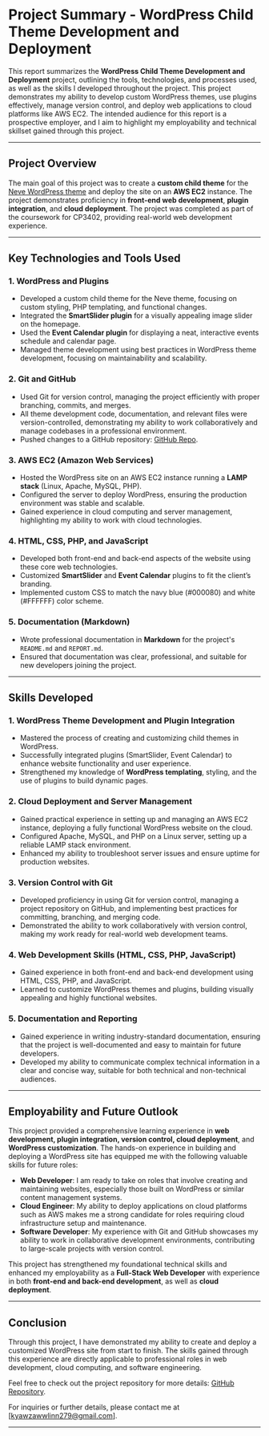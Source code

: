 # Project Summary - WordPress Child Theme Development and Deployment

This report summarizes the **WordPress Child Theme Development and Deployment** project, outlining the tools, technologies, and processes used, as well as the skills I developed throughout the project. This project demonstrates my ability to develop custom WordPress themes, use plugins effectively, manage version control, and deploy web applications to cloud platforms like AWS EC2. The intended audience for this report is a prospective employer, and I aim to highlight my employability and technical skillset gained through this project.

---

## Project Overview

The main goal of this project was to create a **custom child theme** for the [Neve WordPress theme](https://themeisle.com/themes/neve/) and deploy the site on an **AWS EC2** instance. The project demonstrates proficiency in **front-end web development**, **plugin integration**, and **cloud deployment**. The project was completed as part of the coursework for CP3402, providing real-world web development experience.

---

## Key Technologies and Tools Used

### 1. **WordPress and Plugins**
   - Developed a custom child theme for the Neve theme, focusing on custom styling, PHP templating, and functional changes.
   - Integrated the **SmartSlider plugin** for a visually appealing image slider on the homepage.
   - Used the **Event Calendar plugin** for displaying a neat, interactive events schedule and calendar page.
   - Managed theme development using best practices in WordPress theme development, focusing on maintainability and scalability.

### 2. **Git and GitHub**
   - Used Git for version control, managing the project efficiently with proper branching, commits, and merges.
   - All theme development code, documentation, and relevant files were version-controlled, demonstrating my ability to work collaboratively and manage codebases in a professional environment.
   - Pushed changes to a GitHub repository: [GitHub Repo](https://github.com/kyawzaww-linn/wordpress-site).

### 3. **AWS EC2 (Amazon Web Services)**
   - Hosted the WordPress site on an AWS EC2 instance running a **LAMP stack** (Linux, Apache, MySQL, PHP).
   - Configured the server to deploy WordPress, ensuring the production environment was stable and scalable.
   - Gained experience in cloud computing and server management, highlighting my ability to work with cloud technologies.

### 4. **HTML, CSS, PHP, and JavaScript**
   - Developed both front-end and back-end aspects of the website using these core web technologies.
   - Customized **SmartSlider** and **Event Calendar** plugins to fit the client’s branding.
   - Implemented custom CSS to match the navy blue (#000080) and white (#FFFFFF) color scheme.

### 5. **Documentation (Markdown)**
   - Wrote professional documentation in **Markdown** for the project's `README.md` and `REPORT.md`.
   - Ensured that documentation was clear, professional, and suitable for new developers joining the project.

---

## Skills Developed

### 1. **WordPress Theme Development and Plugin Integration**
   - Mastered the process of creating and customizing child themes in WordPress.
   - Successfully integrated plugins (SmartSlider, Event Calendar) to enhance website functionality and user experience.
   - Strengthened my knowledge of **WordPress templating**, styling, and the use of plugins to build dynamic pages.

### 2. **Cloud Deployment and Server Management**
   - Gained practical experience in setting up and managing an AWS EC2 instance, deploying a fully functional WordPress website on the cloud.
   - Configured Apache, MySQL, and PHP on a Linux server, setting up a reliable LAMP stack environment.
   - Enhanced my ability to troubleshoot server issues and ensure uptime for production websites.

### 3. **Version Control with Git**
   - Developed proficiency in using Git for version control, managing a project repository on GitHub, and implementing best practices for committing, branching, and merging code.
   - Demonstrated the ability to work collaboratively with version control, making my work ready for real-world web development teams.

### 4. **Web Development Skills (HTML, CSS, PHP, JavaScript)**
   - Gained experience in both front-end and back-end development using HTML, CSS, PHP, and JavaScript.
   - Learned to customize WordPress themes and plugins, building visually appealing and highly functional websites.

### 5. **Documentation and Reporting**
   - Gained experience in writing industry-standard documentation, ensuring that the project is well-documented and easy to maintain for future developers.
   - Developed my ability to communicate complex technical information in a clear and concise way, suitable for both technical and non-technical audiences.

---

## Employability and Future Outlook

This project provided a comprehensive learning experience in **web development, plugin integration, version control, cloud deployment**, and **WordPress customization**. The hands-on experience in building and deploying a WordPress site has equipped me with the following valuable skills for future roles:

- **Web Developer**: I am ready to take on roles that involve creating and maintaining websites, especially those built on WordPress or similar content management systems.
- **Cloud Engineer**: My ability to deploy applications on cloud platforms such as AWS makes me a strong candidate for roles requiring cloud infrastructure setup and maintenance.
- **Software Developer**: My experience with Git and GitHub showcases my ability to work in collaborative development environments, contributing to large-scale projects with version control.

This project has strengthened my foundational technical skills and enhanced my employability as a **Full-Stack Web Developer** with experience in both **front-end and back-end development**, as well as **cloud deployment**.

---

## Conclusion

Through this project, I have demonstrated my ability to create and deploy a customized WordPress site from start to finish. The skills gained through this experience are directly applicable to professional roles in web development, cloud computing, and software engineering.

Feel free to check out the project repository for more details: [GitHub Repository](https://github.com/kyawzaww-linn/wordpress-site).

For inquiries or further details, please contact me at [kyawzawwlinn279@gmail.com].

---
